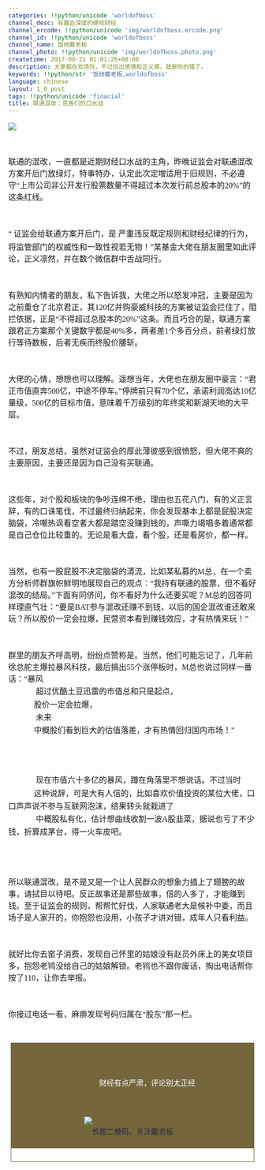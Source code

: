 ```yaml
---
categories: !!python/unicode 'worldofboss'
channel_desc: 有趣且深度的硬核财经
channel_ercode: !!python/unicode 'img/worldofboss.ercode.png'
channel_id: !!python/unicode 'worldofboss'
channel_name: 饭统戴老板
channel_photo: !!python/unicode 'img/worldofboss.photo.png'
createtime: 2017-08-21 01:01:26+00:00
description: 大家都在欢场玩，不过玩出感情和正义感，就是你的错了。
keywords: !!python/str '饭统戴老板,worldofboss'
language: chinese
layout: 1_0_post
tags: !!python/unicode 'finacial'
title: 联通混改：恩客们的口水战
---
```

<div class="rich_media_content" id="js_content">
<section label="Powered by 135editor.com" style="font-family:微软雅黑;font-size:16px;">
<section data-role="outer" label="Powered by 135editor.com" style="font-size:16px;">
<section class="_135editor" data-id="undefined" style=" border: 0px none; padding: 0px;  box-sizing: border-box; ">
</section>
<section class="_135editor" data-id="us647787" style="border: 0px none; padding: 0px; box-sizing: border-box;">
<section class="_135editor" data-color="rgb(33, 33, 34)" data-custom="rgb(51, 60, 110)" data-id="87860" data-tools="135编辑器" style=" border: 0px none; padding: 0px;  box-sizing: border-box;transform: rotateZ(0deg);-webkit-transform: rotateZ(0deg);-moz-transform: rotateZ(0deg);-ms-transform: rotateZ(0deg);-o-transform: rotateZ(0deg); ">
<p>
<img data-src="" src="{{ '/img/3wyMy93vCLLUOx3wscRGxGBGslsJHSZrPeQPpArgkQzdibweDUm2xyjBUDQ0zXuruyDdszp1OVKCtJILg7tUKtg..png' | prepend: site.img | replace: '//','/' }}"/>
</p>
<p>
<br/>
</p>
<p>
<span style="line-height: inherit;">
              联通的混改，一直都是近期财经口水战的主角，昨晚证监会对联通混改方案开后门放绿灯，特事特办，认定此次定增适用于旧规则，不必遵守“上市公司非公开发行股票数量不得超过本次发行前总股本的20%”的这条红线。
             </span>
</p>
<p>
<br/>
</p>
<p>
<span style="line-height: 25.6px;">
              “
             </span>
<span style="line-height: inherit;">
              证监会给联通方案开后门，是
             </span>
<span style="line-height: inherit;">
              严重违反既定规则和财经纪律的行为，将监管部门的权威性和一致性视若无物！”某基金大佬在朋友圈里如此评论，正义凛然，并在数个微信群中舌战同行。
             </span>
<br/>
</p>
<p>
<br/>
</p>
<p>
             有熟知内情者的朋友，私下告诉我，大佬之所以怒发冲冠，主要是因为之前重仓了北京君正，其120亿并购豪威科技的方案被证监会拦住了，阻拦依据，正是“不得超过总股本的20%”这条。而且巧合的是，联通方案跟君正方案那个关键数字都是40%多，两者差1个多百分点，前者绿灯放行等待数板，后者无疾而终股价腰斩。
            </p>
<p>
<br/>
</p>
<p>
             大佬的心情，想想也可以理解。遥想当年，大佬也在朋友圈中豪言：“君正市值直奔500亿，中途不停车。”停牌前只有70个亿，承诺利润高达10亿量级，500亿的目标市值，意味着千万级别的年终奖和新湖天地的大平层。
            </p>
<p>
<br/>
</p>
<p>
             不过，朋友总结，虽然对证监会的厚此薄彼感到很愤怒，但大佬不爽的主要原因，主要还是因为自己没有买联通。
            </p>
<p>
<br/>
</p>
<p>
             这些年，对个股和板块的争吵连绵不绝，理由也五花八门，有的义正言辞，有的口诛笔伐，不过最终归纳起来，你会发现基本上都是屁股决定脑袋，冷嘲热讽看空者大都是踏空没赚到钱的，声嘶力竭唱多着通常都是自己仓位比较重的。无论是看大盘，看个股，还是看房价，都一样。
            </p>
<p>
<br/>
</p>
<p>
             当然，也有一股屁股不决定脑袋的清流，比如某私募的M总，在一个卖方分析师群旗帜鲜明地展现自己的观点：“我持有联通的股票，但不看好混改的结局。”下面有同侪问，你不看好为什么还要买呢？M总的回答同样理直气壮：“要是BAT参与混改还赚不到钱，以后的国企混改谁还敢来玩？所以股价一定会拉爆，民营资本看到赚钱效应，才有热情来玩！”
            </p>
<p>
<br/>
</p>
<p>
             群里的朋友齐呼高明，纷纷点赞称是。当然，他们可能忘记了，几年前徐总舵主爆拉暴风科技，最后搞出55个涨停板时，M总也说过同样一番话：“暴风
             <span style="line-height: 25.6px; white-space: pre-wrap;">
              超过优酷土豆迅雷的市值总和只是起点，
             </span>
             股价一定会拉爆，
             <span style="line-height: 25.6px; white-space: pre-wrap;">
              未来
             </span>
             中概股们看到巨大的估值落差，才有热情回归国内市场！”
            </p>
<p>
<br/>
</p>
<p>
<span style="line-height: 25.6px; white-space: pre-wrap;">
              现在市值六十多亿的暴风，蹲在角落里不想说话。不过当时
             </span>
             这种说辞，可是大有人信的，比如喜欢价值投资的某位大佬，口口声声说不参与互联网泡沫，结果转头就栽进了
             <span style="line-height: 25.6px; white-space: pre-wrap;">
              中概股私有化，估计想曲线收割一波A股韭菜，据说也亏了不少钱，折算成茅台，得一火车皮吧。
             </span>
<br/>
</p>
<p>
<br/>
</p>
<p>
             所以联通混改，是不是又是一个让人民群众的想象力插上了翅膀的故事，请拭目以待吧。反正故事还是那些故事，信的人多了，才能赚到钱。至于证监会的规则，帮帮忙好伐，人家联通老大是候补中委，而且场子是人家开的，你抱怨也没用，小孩子才讲对错，成年人只看利益。
            </p>
<p>
<br/>
</p>
<p>
             就好比你去窑子消费，发现自己怀里的姑娘没有赵员外床上的美女项目多，抱怨老鸨没给自己的姑娘解锁。老鸨也不跟你废话，掏出电话帮你按了110，让你去举报。
            </p>
<p>
<br/>
</p>
<p>
             你接过电话一看，麻痹发现号码归属在“股东”那一栏。
            </p>
<section class="layout" data-width="74%" style="margin: 0px auto; width: 74%;">
<section class="135brush" data-style="line-height: 1.75em; text-align: justify; margin: 10px 0px 0;font-size: 14px; color: #A1A1A1;">
<p style="margin-top: 15px; margin-bottom: 15px; color: rgb(62, 62, 62); text-align: justify; font-size: 14px;  white-space: normal;">
<br/>
</p>
</section>
</section>
</section>
<section class="_135editor" data-color="rgb(117, 102, 62)" data-custom="rgb(117, 102, 62)" data-id="88589" data-tools="135编辑器" style="  border: 0px none; padding: 0px; transform: rotateZ(0deg);-webkit-transform: rotateZ(0deg);-moz-transform: rotateZ(0deg);-ms-transform: rotateZ(0deg);-o-transform: rotateZ(0deg); ">
<section data-width="98%" style="border: none; width: 98%; margin-right: auto; margin-left: auto; box-sizing: border-box;">
<section data-width="100%" style="width: 100%; border: 1px solid rgb(117, 102, 62); padding-bottom: 3em; box-sizing: border-box;">
<section data-width="100%" style="width: 100%; height: auto; overflow: hidden; padding: 3em 2em 6em; text-align: center; color: rgb(255, 255, 255); box-sizing: border-box; background: rgb(117, 102, 62);">
<section data-width="100%" style="margin-right: 8px; width: 100%; font-size: 3em;  color: rgb(255, 255, 255); line-height: 0.8em; display: inline-block; font-weight: bolder; vertical-align: top;">
</section>
<span style=";font-size: 15px;;white-space: pre-wrap; line-height: 1.5em; color: #FFFFFF;">
                财经有点严肃，评论别太正经
               </span>
<span style="white-space: pre-wrap; font-size: 1em; line-height: 1.5em; color: #FFFFFF;">
</span>
</section>
<section data-width="40%" style="width: 40%; margin-right: auto; margin-left: auto; overflow: hidden; margin-top: -4em;">
<img data-src="" src="{{ '/img/3wyMy93vCLKVwRuyBYoO1DUJibXP8OmHGkyUcI00ZcfFSOfIk65jm9BoWoYW00IqRibuq3AibjI2SMOZmwpyHqficg..png' | prepend: site.img | replace: '//','/' }}"/>
</section>
<section data-width="100%" style="width: 100%; font-size: 1em; color: rgb(126, 126, 126); margin-top: 0.2em; margin-bottom: 0.2em; text-align: center;">
<span style="color: #3F3F3F; font-size: 15px;">
<strong>
                 长按二维码，关注戴老板
                </strong>
</span>
</section>
</section>
</section>
</section>
<p style="color: rgb(62, 62, 62); margin-bottom: 15px; margin-top: 15px; text-align: justify; font-size: 14px;  white-space: normal;">
<br/>
</p>
</section>
</section>
</section>
</div>